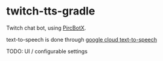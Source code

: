# twitch-tts-gradle

Twitch chat bot, using [PircBotX](https://github.com/pircbotx/pircbotx).

text-to-speech is done through [google cloud text-to-speech](https://cloud.google.com/text-to-speech)

TODO:  UI / configurable settings
